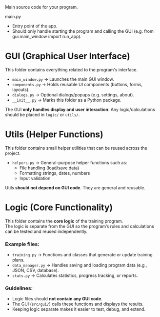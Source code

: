 Main source code for your program.

main.py
- Entry point of the app.
- Should only handle starting the program and calling the GUI (e.g. from gui.main_window import run_app).


# GUI (Graphical User Interface)

This folder contains everything related to the program's interface.

- `main_window.py` → Launches the main GUI window.
- `components.py` → Holds reusable UI components (buttons, forms, layouts).
- `dialogs.py` → Optional dialogs/popups (e.g. settings, about).
- `__init__.py` → Marks this folder as a Python package.

The GUI **only handles display and user interaction**. Any logic/calculations should be placed in `logic/` or `utils/`.

# Utils (Helper Functions)

This folder contains small helper utilities that can be reused across the project.

- `helpers.py` → General-purpose helper functions such as:
  - File handling (load/save data)
  - Formatting strings, dates, numbers
  - Input validation

Utils **should not depend on GUI code**. They are general and reusable.

# Logic (Core Functionality)

This folder contains the **core logic** of the training program.  
The logic is separate from the GUI so the program’s rules and calculations can be tested and reused independently.

### Example files:
- `training.py` → Functions and classes that generate or update training plans.
- `data_manager.py` → Handles saving and loading program data (e.g., JSON, CSV, database).
- `stats.py` → Calculates statistics, progress tracking, or reports.

### Guidelines:
- Logic files should **not contain any GUI code**.
- The GUI (`src/gui/`) calls these functions and displays the results.
- Keeping logic separate makes it easier to test, debug, and extend.
